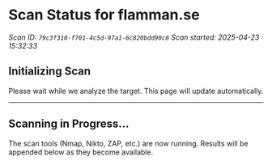 # Scan Status for flamman.se

*Scan ID: `79c3f310-f701-4c5d-97a1-6c820bdd90c8`*
*Scan started: 2025-04-23 15:32:33*

## Initializing Scan

Please wait while we analyze the target. This page will update automatically.

---

## Scanning in Progress...

The scan tools (Nmap, Nikto, ZAP, etc.) are now running. Results will be appended below as they become available.


